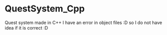 # QuestSystem_Cpp
Quest system made in C++
I have an error in object files :D so I do not have idea if it is correct :D
